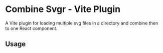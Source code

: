 # Combine Svgr - Vite Plugin

A Vite plugin for loading multiple svg files in a directory and combine then to one React component.

## Usage
